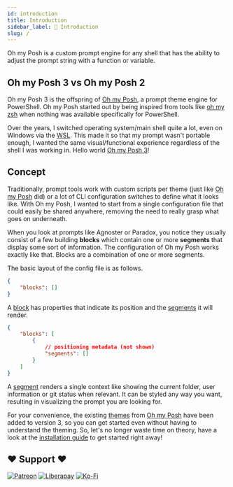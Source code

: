 ```yaml
---
id: introduction
title: Introduction
sidebar_label: 👋 Introduction
slug: /
---
```


Oh my Posh is a custom prompt engine for any shell that has the ability to adjust
the prompt string with a function or variable.

## Oh my Posh 3 vs Oh my Posh 2

Oh my Posh 3 is the offspring of [Oh my Posh][omp], a prompt theme engine for PowerShell.
Oh my Posh started out by being inspired from tools like [oh my zsh][omz] when nothing was
available specifically for PowerShell.

Over the years, I switched operating system/main shell quite a lot, even on
Windows via the [WSL][wsl]. This made it so that my prompt wasn't portable enough,
I wanted the same visual/functional experience regardless
of the shell I was working in. Hello world [Oh my Posh 3][omp3]!

## Concept

Traditionally, prompt tools work with custom scripts per theme (just like [Oh my Posh][omp] did) or a lot
of CLI configuration switches to define what it looks like. With Oh my Posh, I wanted to start from a single
configuration file that could easily be shared anywhere, removing the need to really grasp what goes on underneath.

When you look at prompts like Agnoster or Paradox, you notice they usually consist of a few building
**blocks** which contain one or more **segments** that display some sort of information. The configuration of
Oh my Posh works exactly like that. Blocks are a combination of one or more segments.

The basic layout of the config file is as follows.

```json
{
    "blocks": []
}
```

A [block][block] has properties that indicate its position and the [segments][segment] it will render.

```json
{
    "blocks": [
        {
            // positioning metadata (not shown)
            "segments": []
        }
    ]
}
```

A [segment][segment] renders a single context like showing the current folder, user information or git status
when relevant. It can be styled any way you want, resulting in visualizing the prompt you are looking for.

For your convenience, the existing [themes][themes] from [Oh my Posh][omp-themes] have been added to version 3, so you
can get started even without having to understand the theming. So, let's no longer waste time on theory, have a look at the
[installation guide][install] to get started right away!

## ❤ Support ❤

[![Patreon][patreon-badge]][patreon]
[![Liberapay][liberapay-badge]][liberapay]
[![Ko-Fi][kofi-badge]][kofi]

[omp]: https://github.com/JanDeDobbeleer/oh-my-posh
[omz]: https://github.com/ohmyzsh/ohmyzsh
[omp3]: https://github.com/JanDeDobbeleer/oh-my-posh3
[wsl]: https://docs.microsoft.com/en-us/windows/wsl/install-win10
[install]: /docs/installation
[patreon-badge]: https://img.shields.io/badge/Support-Become%20a%20Patreon!-red.svg
[patreon]: https://www.patreon.com/jandedobbeleer
[liberapay-badge]: https://img.shields.io/badge/Liberapay-Donate-%23f6c915.svg
[liberapay]: https://liberapay.com/jandedobbeleer
[kofi-badge]: https://img.shields.io/badge/Ko--fi-Buy%20me%20a%20coffee!-%2346b798.svg
[kofi]: https://ko-fi.com/jandedobbeleer
[block]: /docs/configure#block
[segment]: /docs/configure#segment
[themes]: https://github.com/JanDeDobbeleer/oh-my-posh3/tree/main/themes
[omp-themes]: https://github.com/JanDeDobbeleer/oh-my-posh/tree/master/Themes
